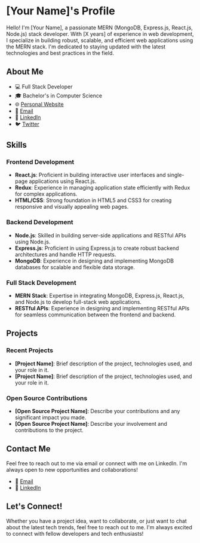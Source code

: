 <!--<h1 align="center">Hi 👋, I'm Rajkumar</h1>
<h3 align="center">A passionate Mern Stack developer from Coimbatore</h3>
<p align="center"> <img src="https://komarev.com/ghpvc/?username=rajkumar-35&label=Profile%20views&color=0e75b6&style=flat" alt="rajkumar-35" /> </p>

<div align="center" >
  <img align="" src="https://github-readme-stats.vercel.app/api/top-langs?username=rajkumar-35&show_icons=true&locale=en&layout=compact" alt="rajkumar-35"/>
  <img src="https://streak-stats.demolab.com?user=Rajkumar&locale=en&mode=daily&theme=dracula&hide_border=false&border_radius=5" height="150" alt="streak graph"  />
</div>

<!--<p align="center"> <a href="https://github.com/ryo-ma/github-profile-trophy"><img src="https://github-profile-trophy.vercel.app/?username=rajkumar-35" alt="rajkumar-35" /></a> </p>-->
<!--<div align ="center">
  <p><img align="center" src="https://github-readme-stats.vercel.app/api?username=rajkumar-35&show_icons=true&locale=en" alt="rajkumar-35" /></p>
</div>-->

<!--<div style="display: inline;">
  <div style="display: inline;">
    <h3 align="center">Languages and Tools:</h3>
<div align="center">
  <img src="https://cdn.jsdelivr.net/gh/devicons/devicon/icons/react/react-original.svg" height="30" alt="react logo"  />
  <img width="12" />
  <img src="https://cdn.jsdelivr.net/gh/devicons/devicon/icons/javascript/javascript-original.svg" height="30" alt="javascript logo"  />
  <img width="12" />
  <img src="https://cdn.jsdelivr.net/gh/devicons/devicon/icons/html5/html5-original.svg" height="30" alt="html5 logo"  />
  <img width="12" />
  <img src="https://cdn.jsdelivr.net/gh/devicons/devicon/icons/css3/css3-original.svg" height="30" alt="css3 logo"  />
  <img width="12" />
  <img src="https://cdn.jsdelivr.net/gh/devicons/devicon/icons/redux/redux-original.svg" height="30" alt="redux logo"  />
  <img width="12" />
  <img src="https://cdn.jsdelivr.net/gh/devicons/devicon/icons/bootstrap/bootstrap-original.svg" height="30" alt="bootstrap logo"  />
  <img width="12" />
  <img src="https://cdn.jsdelivr.net/gh/devicons/devicon/icons/nodejs/nodejs-original.svg" height="30" alt="nodejs logo"  />
  <img width="12" />
  <img src="https://cdn.jsdelivr.net/gh/devicons/devicon/icons/express/express-original.svg" height="30" alt="express logo"  />
  <img width="12" />
  <img src="https://cdn.jsdelivr.net/gh/devicons/devicon/icons/mongodb/mongodb-original.svg" height="30" alt="mongodb logo"  />
  <img width="12" />
  <img src="https://cdn.jsdelivr.net/gh/devicons/devicon/icons/mysql/mysql-original.svg" height="30" alt="mysql logo"  />
</div>
  </div>
  <div style="display: inline;">
    <h3 align="center">Connect with me:</h3>
<div align="center">
  <a href="https://www.linkedin.com/in/rajkumar-mern-developer/" target="_blank">
    <img src="https://img.shields.io/static/v1?message=LinkedIn&logo=linkedin&label=&color=0077B5&logoColor=white&labelColor=&style=for-the-badge" height="35" alt="linkedin logo"  />
  </a>
</div>
  </div>
</div>
<div align="center">
  <img align="" height="250" width = "500" src="https://camo.githubusercontent.com/7de37139d0b4c1ce40865e799b446c0e963a3dd8fb68d239707237c40604fa3d/68747470733a2f2f63646e2e6472696262626c652e636f6d2f75736572732f3733303730332f73637265656e73686f74732f363538313234332f6176656e746f2e676966"  />
</div>-->

# [Your Name]'s Profile

Hello! I'm [Your Name], a passionate MERN (MongoDB, Express.js, React.js, Node.js) stack developer. With [X years] of experience in web development, I specialize in building robust, scalable, and efficient web applications using the MERN stack. I'm dedicated to staying updated with the latest technologies and best practices in the field.

## About Me

- 💻 Full Stack Developer
- 🎓 Bachelor's in Computer Science
- 🌐 [Personal Website](https://www.yourwebsite.com)
- 📧 [Email](mailto:youremail@example.com)
- 🔗 [LinkedIn](https://www.linkedin.com/in/yourlinkedin)
- 🐦 [Twitter](https://twitter.com/yourtwitter)

## Skills

### Frontend Development

- **React.js**: Proficient in building interactive user interfaces and single-page applications using React.js.
- **Redux**: Experience in managing application state efficiently with Redux for complex applications.
- **HTML/CSS**: Strong foundation in HTML5 and CSS3 for creating responsive and visually appealing web pages.

### Backend Development

- **Node.js**: Skilled in building server-side applications and RESTful APIs using Node.js.
- **Express.js**: Proficient in using Express.js to create robust backend architectures and handle HTTP requests.
- **MongoDB**: Experience in designing and implementing MongoDB databases for scalable and flexible data storage.

### Full Stack Development

- **MERN Stack**: Expertise in integrating MongoDB, Express.js, React.js, and Node.js to develop full-stack web applications.
- **RESTful APIs**: Experience in designing and implementing RESTful APIs for seamless communication between the frontend and backend.

## Projects

### Recent Projects

- **[Project Name]**: Brief description of the project, technologies used, and your role in it.
- **[Project Name]**: Brief description of the project, technologies used, and your role in it.

### Open Source Contributions

- **[Open Source Project Name]**: Describe your contributions and any significant impact you made.
- **[Open Source Project Name]**: Describe your involvement and contributions to the project.

## Contact Me

Feel free to reach out to me via email or connect with me on LinkedIn. I'm always open to new opportunities and collaborations!

- 📧 [Email](mailto:youremail@example.com)
- 🔗 [LinkedIn](https://www.linkedin.com/in/yourlinkedin)

## Let's Connect!

Whether you have a project idea, want to collaborate, or just want to chat about the latest tech trends, feel free to reach out to me. I'm always excited to connect with fellow developers and tech enthusiasts!








